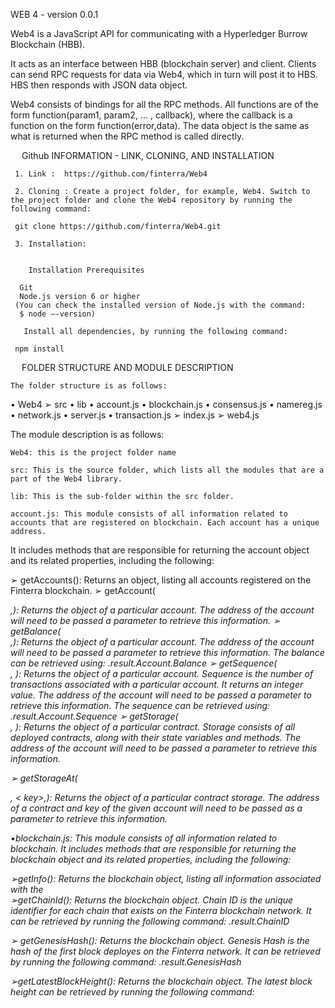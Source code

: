 WEB 4 - version 0.0.1


Web4 is a JavaScript API for communicating with a Hyperledger Burrow Blockchain (HBB). 

It acts as an interface between HBB (blockchain server) and client. Clients can send RPC requests for data via Web4, which in turn will post it to HBS. HBS then responds with JSON data object.

Web4 consists of bindings for all the RPC methods. All functions are of the form function(param1, param2, ... , callback), where the callback is a function on the form function(error,data). The data object is the same as what is returned when the RPC method is called directly.


 
Github INFORMATION - LINK, CLONING, AND INSTALLATION

     1.	Link :  https://github.com/finterra/Web4

     2.	Cloning : Create a project folder, for example, Web4. Switch to the project folder and clone the Web4 repository by running the following command: 

     git clone https://github.com/finterra/Web4.git

     3.	Installation: 
     
     
    	Installation Prerequisites

      Git
      Node.js version 6 or higher
     (You can check the installed version of Node.js with the command:
      $ node –-version)

	   Install all dependencies, by running the following command:

     npm install
 
    FOLDER STRUCTURE AND MODULE DESCRIPTION
    
    The folder structure is as follows:
   •	Web4 
   ➢	src 
   •	lib
   •	account.js
   •	blockchain.js
   •	consensus.js
   •	namereg.js
   •	network.js
   •	server.js
   •	transaction.js
   ➢	index.js
   ➢	web4.js


The module description is as follows:

	Web4: this is the project folder name

	src: This is the source folder, which lists all the modules that are a part of the Web4 library.

	lib: This is the sub-folder within the src folder.

	account.js: This module consists of all information related to accounts that are registered on blockchain. Each account has a unique address. 

It includes methods that are responsible for returning the account object and its related properties, including the following:

➢	getAccounts(): Returns an object, listing all accounts registered on the Finterra blockchain.
➢	getAccount(<address string>,<function callback>): Returns the object of a particular account. The address of the account will need to be passed a parameter to retrieve this information. 
➢	getBalance(<address string>,<function callback>): Returns the object of a particular account. The address of the account will need to be passed a parameter to retrieve this information. The balance can be retrieved using:
<object>.result.Account.Balance
➢	getSequence(<address string>, <function callback>): Returns the object of a particular account. Sequence is the number of transactions associated with a particular account. It returns an integer value.
The address of the account will need to be passed a parameter to retrieve this information. The sequence can be retrieved using:
<object>.result.Account.Sequence
➢	getStorage(<address string>, <function callback>): Returns the object of a particular contract. Storage consists of all deployed contracts, along with their state variables and methods. The address of the account will need to be passed a parameter to retrieve this information.

➢ getStorageAt(<address string>, < key>,<function callback>): Returns the object of a particular contract storage. The address of a contract and key of the given account will need to be passed as a parameter to retrieve this information.

•blockchain.js: This module consists of all information related to blockchain.
It includes methods that are responsible for returning the blockchain object and its related properties, including the following:

➢getInfo(<callback>): Returns the blockchain object, listing all information associated with the  
➢getChainId(<callback>): Returns the blockchain object. Chain ID is the unique identifier for each chain that exists on the Finterra blockchain network. It can be retrieved by running the following command:
<object>.result.ChainID

➢	getGenesisHash(<callback>): Returns the blockchain object. Genesis Hash is the hash of the first block deployes on the Finterra network. It can be retrieved by running the following command:
<object>.result.GenesisHash

➢getLatestBlockHeight(<callback>): Returns the blockchain object. The latest block height can be retrieved by running the following command:
<object>.result. LatestBlockHeight

➢getLatestBlock(<callback>): Returns the blockchain object. The latest block can be retrieved by running the following command:
<object>.result. LatestBlock

➢getBlocks(<filter string>,<callback>): Returns the blockchain object. The filter will need to be passed as a parameter to retrieve this information. Blocks from minimum to maximum height can be retrieved by running the following command:
<object>.result.Blocks

➢	getBlock(<height integer>,<callback>): Returns the blockchain object. The height of a required block will need to be passed as a parameter to retrieve this information. Block of a particular height can be retrieved by running the following command:
<object>.result.Block

•	consensus.js: This module consists of all information related to consensus mechanism, such as fetching the list of validators, and querying the consensus state. 
The following methods incorporate this module:
➢	getValidators(<callback>): Returns the consensus object. Validators are the nodes who will be responsible for validating transactions on the Finterra Blockchain network. The list of validators can be retrieved by running the following command:
		<object>.result.Validators

➢	getState(<callback>): Returns the consensus object. Consensus state is the relationship between consecutive consensus. Information pertaining to the consensus state can be fetched by running the following command:
		<object>.result.State

•	namereg.js: This module consists of all information related registering and permissioning new users on blockchain.
It includes methods for accessing the name registry, including the following:

➢	getEntries(<filter string>, <callback>): Returns the Name Register object. To fetch a list of names matching a certain keyword, its filter will have to be passed as a parameter. List of all names registered on the Finterra blockchain can be accessed using the following command:
<object>.result.Entries

➢	getEntry(<name string>, <callback>): Returns the Name Register object. To fetch a particular name, pass it as a parameter. Access a particular name by  running the following command:
<object>.result.Entry

➢	setEntry (<private key string>, <name string>, <data string>, <numBlocks integer>, <amount integer> , <fee integer>, <callback>): This is a setter function, wherein new entries can be registered on the Finterra blockchain. In order to achieve this, pass parameters – private key, name, data, number of blocks, amount, and fee.

•	network.js: This module consists of all information related to the peer-to-peer network, established on the Finterra Blockchain.
It includes methods for accessing the preceding network details, including the following:

➢	getInfo(<callback>): Returns the network object.  All details related to the network, can be accessed by running the following command:
<object.result.Info>

➢	getClientVersion(<callback>): Returns the network object.  The client version can be accessed by running the following command:
<object.result.Version>

➢	getMoniker(<callback>):

➢	isListening(<callback>): Returns the network object.  To find the Boolean ‘True’ or ‘False’ whether the node is listening to the peers, run the following command:
<object.result.Listening>

➢	getListeners(<callback>): Returns the network object.  To retrieve the list of listeners, run the following command:
    			<object.result.Listeners>

➢	getPeers(<callback>): Returns the network object.  To retrieve the list of connected peers, run the following command:
<object.result.Peers>

➢	getPeer(<address string>, <callback>): Returns the network object.  Pass the IP address of the peer to access the peer details. To retrieve a peer based on the address, run the following command:
<object.result.Peer>

•	server.js: This module consists of all information related to connection with the Finterra Blockchain. It used the ‘request’ functionality to make HTTP calls.
It includes methods for accessing the preceding server details, including the following:

➢	serverPost(<method_name string>, <url string>, <params string>, <callback>): Returns the server response object.  Pass the method name, URL, and parameters to access the details related to HTTP response received from the Blockchain server for a POST request made. To retrieve these details, run the following command:
<object.result.Post>

•	transaction.js: This module consists of all information related to the transactions that exist on the Finterra Blockchain network.
Various methods to access the transaction details are listed as follows:

➢	send(<private_key string>, <to_address string>, <amount integer>, <callback>): Returns the transaction object. Send depends upon the network token. To access details related to any send transaction from one account to another, run the following command by passing the private key of the sender, address of receiver,  and amount transferred as parameters:
<object.result.Send>

➢	sendAndHold(<private_key string>, <to_address string>, <amount integer>, <callback>): Returns the transaction object. Send and Hold waits to submit any transaction to the Finterra Blockchain network, until it is complete and commited. To access these details, run the following command by passing the private key of the sender, address of receiver,  and amount transferred as parameters:
<object.result.SendAndHold>
	
➢	transact(<private_key string>, <address string>, <data string>, <gasLimit integer>, <fee integer>,<callback>): Returns the transaction object. Transact is different from Send, as it depends upon the contract address data . To access these details related to any transaction, run the following command by passing the private key of the sender, address of receiver,  and amount transferred as parameters:
<object.result.Transact>

➢	transactAndHold(<private_key string>, <name string>, <data string>, <amount integer>, <fee integer>, <context string>, <callback>): Returns the transaction object. Transact and Hold waits to submit any transaction to the Finterra Blockchain network, until it is complete and commited. Similar to Transact, Transact and Hold also depends upon the contract address to perform any transaction. For accessing these details, run the following command by passing the private key of the sender, address of receiver,  and amount transferred as parameters:
<object.result.TransactAndHold>

➢	broadcastTx(<transaction string>,<callback>): Returns the transaction object. This method broadcasts transactions to the Finterra Blockchain. For accessing these details, run the following command by passing the transaction key as a parameter:
<object.result.TransactAndHold>

➢	call(<from_address string>, <to_address string>, <data>,<callback>): Returns the transaction object. This method provides read-only access to the smart contract. It is used to retrieve the data of the contract account storage. In order to access these details, run the following command by passing the sender address, receiver address, and data as parameters:
<object.result.Call>

➢	callCode(<from_address string>, <code string>, <data string>,<callback>): Returns the transaction object. This method is a tool for accessing the VM directly. callCode works in the same way as call(), except that the compiled code is passed as parameter in place of the to_address. It is used to retrieve the data of the contract account storage. In order to access these details, run the following command :
<object.result.callCode>

	web4.js: This file serves as the entry point for all modules and execution on the Finterra blockchain. It creates the web4 object, for accessing all information related to the codebase.
 
USAGE	


Steps to use the web4 library are as follows:

1.	Create a file at the root level. For example, web4_usage.js.

2.	Require the web4.js module in this file by providing its path, as follows:

var web4=require(‘<path>/web4.js’);

3.	Create an object of the above class by providing the URL of the Finterra Blockchain server as the parameter, as follows:

var web4Object=new web4(‘<URL>’);

This will provide access to all the methods and modules in the Web4 library.

4.	Access the methods, by using the web4 object and dot operator, as follows:

web4Object.<method name>;

For example,

web4Object.getBalance(<account address>);

Note: Currently, only methods related to account information are accessible by using the above steps. In order to access other methods, refer to the functions added in the web4.js file, and create similar methods in this file itself.  

For example, function to access the balance of an account is as follows:

      getBalance(address) {   
                return new Promise((resolve, reject) => {
                    let returnBalance;
                    try {
                        this.account.getBalance(address, function (error, data) {                
                            if (!error) {
                                returnBalance = data;
                                return resolve(returnBalance);
                            }
                            else {
                                resolve(error);
                            }                
                        });
                    }
                    catch (ex) {
                        console.log(ex);
                    }
                })
            }
